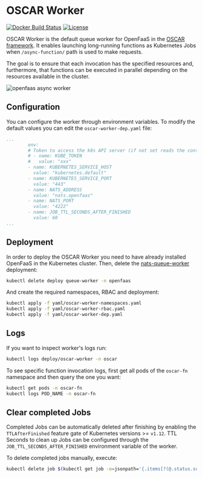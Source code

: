 # OSCAR Worker

[![Docker Build Status](https://img.shields.io/docker/build/grycap/oscar-worker.svg)](https://hub.docker.com/r/grycap/oscar-worker/) [![License](https://img.shields.io/badge/license-Apache%202-blue.svg)](https://www.apache.org/licenses/LICENSE-2.0)

OSCAR Worker is the default queue worker for OpenFaaS in the [OSCAR framework](https://github.com/grycap/oscar). It enables launching long-running functions as Kubernetes Jobs when `/async-function/` path is used to make requests.

The goal is to ensure that each invocation has the specified resources and, furthermore, that functions can be executed in parallel depending on the resources available in the cluster.

![openfaas async worker](https://user-images.githubusercontent.com/18619097/49998628-0e4df480-ff95-11e8-8c13-45aff9c4599a.png)

## Configuration

You can configure the worker through environment variables. To modify the default values you can edit the `oscar-worker-dep.yaml` file:

```yaml
...
        env:
        # Token to access the k8s API server (if not set reads the content of '/var/run/secrets/kubernetes.io/serviceaccount/token')  
        # - name: KUBE_TOKEN
        #   value: "xxx"
        - name: KUBERNETES_SERVICE_HOST
          value: "kubernetes.default"
        - name: KUBERNETES_SERVICE_PORT
          value: "443"
        - name: NATS_ADDRESS
          value: "nats.openfaas"
        - name: NATS_PORT
          value: "4222"
        - name: JOB_TTL_SECONDS_AFTER_FINISHED
          value: 60
...
```

## Deployment

In order to deploy the OSCAR Worker you need to have already installed OpenFaaS in the Kubernetes cluster. Then, delete the [nats-queue-worker](https://github.com/openfaas/nats-queue-worker/) deployment:

```bash
kubectl delete deploy queue-worker -n openfaas
```

And create the required namespaces, RBAC and deployment:

```bash
kubectl apply -f yaml/oscar-worker-namespaces.yaml
kubectl apply -f yaml/oscar-worker-rbac.yaml
kubectl apply -f yaml/oscar-worker-dep.yaml
```

## Logs

If you want to inspect worker's logs run:

```bash
kubectl logs deploy/oscar-worker -n oscar
```

To see specific function invocation logs, first get all pods of the `oscar-fn` namespace and then query the one you want:

```bash
kubectl get pods -n oscar-fn
kubectl logs POD_NAME -n oscar-fn
```

## Clear completed Jobs

Completed Jobs can be automatically deleted after finishing by enabling the `TTLAfterFinished` feature gate of Kubernetes versions >= `v1.12`. TTL Seconds to clean up Jobs can be configured through the `JOB_TTL_SECONDS_AFTER_FINISHED` environment variable of the worker.

To delete completed jobs manually, execute:

```bash
kubectl delete job $(kubectl get job -o=jsonpath='{.items[?(@.status.succeeded==1)].metadata.name}' -n oscar-fn) -n oscar-fn
```